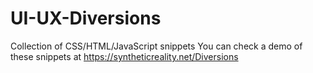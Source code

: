 # UI-UX-Diversions
Collection of CSS/HTML/JavaScript snippets
 You can check a demo of these snippets at
 https://syntheticreality.net/Diversions
 
